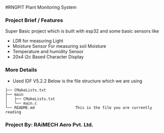 #RNGPIT Plant Monitoring System 

### Project Brief / Features 

Super Basic project which is built with esp32 and some basic sensors like 
- LDR for measuring Light 
- Moisture Sensor For measuring soil Moisture 
- Temperature and humidity Sensor 
- 20x4 i2c Based Character Display

### More Details

- Used IDF V5.2.2
Below is the file structure which we are using 

```
├── CMakeLists.txt
├── main
│   ├── CMakeLists.txt
│   └── main.c
└── README.md                  This is the file you are currently reading
```

### Project By: RAiMECH Aero Pvt. Ltd.
